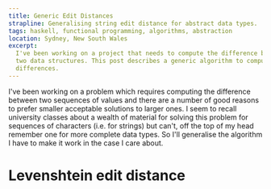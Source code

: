 ```yaml
---
title: Generic Edit Distances
strapline: Generalising string edit distance for abstract data types.
tags: haskell, functional programming, algorithms, abstraction
location: Sydney, New South Wales
excerpt: 
  I've been working on a project that needs to compute the difference between
  two data structures. This post describes a generic algorithm to compute such
  differences.
---
```


I've been working on a problem which requires computing the difference between
two sequences of values and there are a number of good reasons to prefer
smaller acceptable solutions to larger ones. I seem to recall university
classes about a wealth of material for solving this problem for sequences of
characters (i.e.  for strings) but can't, off the top of my head remember one
for more complete data types. So I'll generalise the algorithm I have to make
it work in the case I care about.

Levenshtein edit distance
=========================



